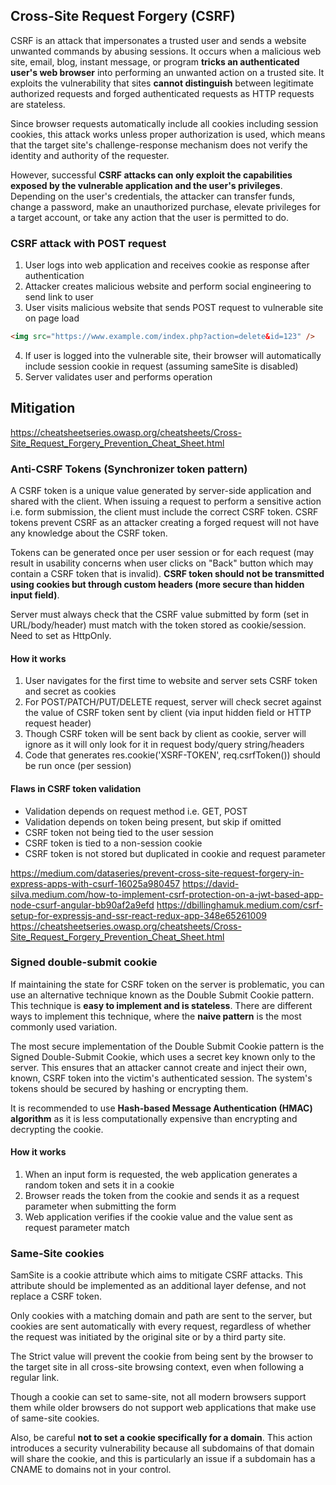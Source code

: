 ## Cross-Site Request Forgery (CSRF)

CSRF is an attack that impersonates a trusted user and sends a website unwanted commands by abusing sessions. It occurs when a malicious web site, email, blog, instant message, or program **tricks an authenticated user's web browser** into performing an unwanted action on a trusted site. It exploits the vulnerability that sites **cannot distinguish** between legitimate authorized requests and forged authenticated requests as HTTP requests are stateless.

Since browser requests automatically include all cookies including session cookies, this attack works unless proper authorization is used, which means that the target site's challenge-response mechanism does not verify the identity and authority of the requester.

However, successful **CSRF attacks can only exploit the capabilities exposed by the vulnerable application and the user's privileges**. Depending on the user's credentials, the attacker can transfer funds, change a password, make an unauthorized purchase, elevate privileges for a target account, or take any action that the user is permitted to do.

### CSRF attack with POST request

1. User logs into web application and receives cookie as response after authentication
2. Attacker creates malicious website and perform social engineering to send link to user
3. User visits malicious website that sends POST request to vulnerable site on page load

```html
<img src="https://www.example.com/index.php?action=delete&id=123" />
```

4. If user is logged into the vulnerable site, their browser will automatically include session cookie in request (assuming sameSite is disabled)
5. Server validates user and performs operation

## Mitigation

https://cheatsheetseries.owasp.org/cheatsheets/Cross-Site_Request_Forgery_Prevention_Cheat_Sheet.html

### Anti-CSRF Tokens (Synchronizer token pattern)

A CSRF token is a unique value generated by server-side application and shared with the client. When issuing a request to perform a sensitive action i.e. form submission, the client must include the correct CSRF token. CSRF tokens prevent CSRF as an attacker creating a forged request will not have any knowledge about the CSRF token.

Tokens can be generated once per user session or for each request (may result in usability concerns when user clicks on "Back" button which may contain a CSRF token that is invalid). **CSRF token should not be transmitted using cookies but through custom headers (more secure than hidden input field)**.

Server must always check that the CSRF value submitted by form (set in URL/body/header) must match with the token stored as cookie/session. Need to set as HttpOnly.

#### How it works

1. User navigates for the first time to website and server sets CSRF token and secret as cookies
2. For POST/PATCH/PUT/DELETE request, server will check secret against the value of CSRF token sent by client (via input hidden field or HTTP request header)
3. Though CSRF token will be sent back by client as cookie, server will ignore as it will only look for it in request body/query string/headers
4. Code that generates res.cookie('XSRF-TOKEN', req.csrfToken()) should be run once (per session)

#### Flaws in CSRF token validation

- Validation depends on request method i.e. GET, POST
- Validation depends on token being present, but skip if omitted
- CSRF token not being tied to the user session
- CSRF token is tied to a non-session cookie
- CSRF token is not stored but duplicated in cookie and request parameter

https://medium.com/dataseries/prevent-cross-site-request-forgery-in-express-apps-with-csurf-16025a980457
https://david-silva.medium.com/how-to-implement-csrf-protection-on-a-jwt-based-app-node-csurf-angular-bb90af2a9efd
https://dbillinghamuk.medium.com/csrf-setup-for-expressjs-and-ssr-react-redux-app-348e65261009
https://cheatsheetseries.owasp.org/cheatsheets/Cross-Site_Request_Forgery_Prevention_Cheat_Sheet.html

### Signed double-submit cookie

If maintaining the state for CSRF token on the server is problematic, you can use an alternative technique known as the Double Submit Cookie pattern. This technique is **easy to implement and is stateless**. There are different ways to implement this technique, where the **naive pattern** is the most commonly used variation.

The most secure implementation of the Double Submit Cookie pattern is the Signed Double-Submit Cookie, which uses a secret key known only to the server. This ensures that an attacker cannot create and inject their own, known, CSRF token into the victim's authenticated session. The system's tokens should be secured by hashing or encrypting them.

It is recommended to use **Hash-based Message Authentication (HMAC) algorithm** as it is less computationally expensive than encrypting and decrypting the cookie.

#### How it works

1. When an input form is requested, the web application generates a random token and sets it in a cookie
2. Browser reads the token from the cookie and sends it as a request parameter when submitting the form
3. Web application verifies if the cookie value and the value sent as request parameter match

### Same-Site cookies

SamSite is a cookie attribute which aims to mitigate CSRF attacks. This attribute should be implemented as an additional layer defense, and not replace a CSRF token.

Only cookies with a matching domain and path are sent to the server, but cookies are sent automatically with every request, regardless of whether the request was initiated by the original site or by a third party site.

The Strict value will prevent the cookie from being sent by the browser to the target site in all cross-site browsing context, even when following a regular link.

Though a cookie can set to same-site, not all modern browsers support them while older browsers do not support web applications that make use of same-site cookies.

Also, be careful **not to set a cookie specifically for a domain**. This action introduces a security vulnerability because all subdomains of that domain will share the cookie, and this is particularly an issue if a subdomain has a CNAME to domains not in your control.
